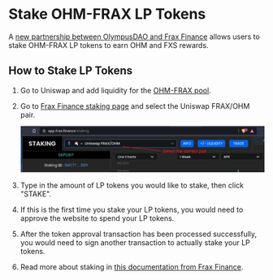 # Stake OHM-FRAX LP Tokens

A [new partnership between OlympusDAO and Frax Finance](https://olympusdao.medium.com/ohm-x-frax-a-new-breed-of-partnership-95cd1cc01770) allows users to stake OHM-FRAX LP tokens to earn OHM and FXS rewards.

## How to Stake LP Tokens

1. Go to Uniswap and add liquidity for the [OHM-FRAX pool](https://v2.info.uniswap.org/pair/0x2dce0dda1c2f98e0f171de8333c3c6fe1bbf4877).

2. Go to [Frax Finance staking page](https://app.frax.finance/staking) and select the Uniswap FRAX/OHM pair.

    ![Select the correct pair](../.gitbook/assets/frax-partnership/staking_lp/pair.png)

3. Type in the amount of LP tokens you would like to stake, then click "STAKE".

4. If this is the first time you stake your LP tokens, you would need to approve the website to spend your LP tokens.

5. After the token approval transaction has been processed successfully, you would need to sign another transaction to actually stake your LP tokens.

6. Read more about staking in [this documentation from Frax Finance](https://docs.frax.finance/v/en/staking).
